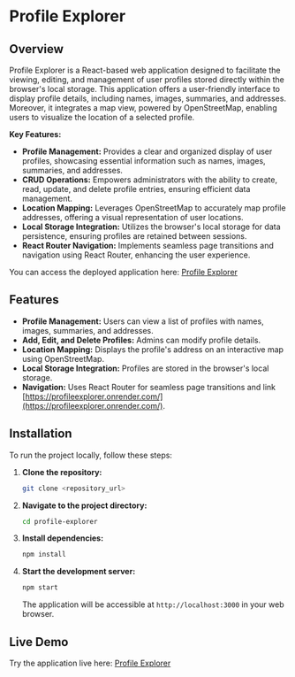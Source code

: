 # Profile Explorer

## Overview

Profile Explorer is a React-based web application designed to facilitate the viewing, editing, and management of user profiles stored directly within the browser's local storage. This application offers a user-friendly interface to display profile details, including names, images, summaries, and addresses. Moreover, it integrates a map view, powered by OpenStreetMap, enabling users to visualize the location of a selected profile.

**Key Features:**

-   **Profile Management:** Provides a clear and organized display of user profiles, showcasing essential information such as names, images, summaries, and addresses.
-   **CRUD Operations:** Empowers administrators with the ability to create, read, update, and delete profile entries, ensuring efficient data management.
-   **Location Mapping:** Leverages OpenStreetMap to accurately map profile addresses, offering a visual representation of user locations.
-   **Local Storage Integration:** Utilizes the browser's local storage for data persistence, ensuring profiles are retained between sessions.
-   **React Router Navigation:** Implements seamless page transitions and navigation using React Router, enhancing the user experience.

You can access the deployed application here: [Profile Explorer](https://profileexplorer.onrender.com/)

## Features

-   **Profile Management:** Users can view a list of profiles with names, images, summaries, and addresses.
-   **Add, Edit, and Delete Profiles:** Admins can modify profile details.
-   **Location Mapping:** Displays the profile's address on an interactive map using OpenStreetMap.
-   **Local Storage Integration:** Profiles are stored in the browser's local storage.
-   **Navigation:** Uses React Router for seamless page transitions and link [https://profileexplorer.onrender.com/](https://profileexplorer.onrender.com/).

## Installation

To run the project locally, follow these steps:

1.  **Clone the repository:**

    ```bash
    git clone <repository_url>
    ```

2.  **Navigate to the project directory:**

    ```bash
    cd profile-explorer
    ```

3.  **Install dependencies:**

    ```bash
    npm install
    ```

4.  **Start the development server:**

    ```bash
    npm start
    ```

    The application will be accessible at `http://localhost:3000` in your web browser.





## Live Demo

Try the application live here: [Profile Explorer](https://profileexplorer.onrender.com/)
